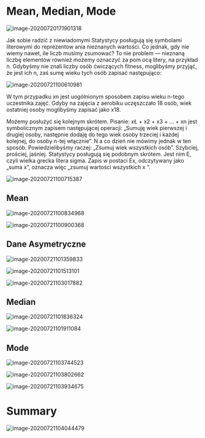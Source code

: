# Mean, Median, Mode

![image-20200720171901318](/home/grzesiek/.config/Typora/typora-user-images/image-20200720171901318.png)

Jak sobie radzić z niewiadomymi
Statystycy posługują się symbolami literowymi do reprezentow ania nieznanych
wartości. Co jednak, gdy nie wiemy nawet, ile liczb musimy zsumować?
To nie problem — nieznaną liczbę elementów również możemy oznaczyć
za pom ocą litery, na przykład n. Gdybyśmy nie znali liczby osób ćwiczących fitness,
moglibyśmy przyjąć, że jest ich n, zaś sumę wieku tych osób zapisać następująco:

![image-20200721100610981](/home/grzesiek/.config/Typora/typora-user-images/image-20200721100610981.png)

W tym przypadku xn jest uogólnionym sposobem zapisu wieku n-tego uczestnika
zajęć. Gdyby na zajęcia z aerobiku uczęszczało 18 osób, wiek ostatniej osoby
moglibyśmy zapisać jako x18.



Możemy posłużyć się kolejnym skrótem.
Pisanie: xŁ + x2 + x3 + ... + xn jest symbolicznym zapisem
następującej operacji: „Sumuję wiek pierwszej i drugiej osoby,
następnie dodaję do tego wiek osoby trzeciej i każdej kolejnej,
do osoby n-tej włącznie”. N a co dzień nie mówimy jednak w ten
sposób. Powiedzielibyśmy raczej: „Zsumuj wiek wszystkich osób”.
Szybciej, prościej, jaśniej.
Statystycy posługują się podobnym skrótem. Jest nim E, czyli
wielka grecka litera sigma. Zapis w postaci Ex, odczytywany jako
„suma x”, oznacza więc „zsumuj wartości wszystkich x ”.

![image-20200721100715387](/home/grzesiek/.config/Typora/typora-user-images/image-20200721100715387.png)

## Mean

![image-20200721100834968](/home/grzesiek/.config/Typora/typora-user-images/image-20200721100834968.png)

![image-20200721100900368](/home/grzesiek/.config/Typora/typora-user-images/image-20200721100900368.png)

## Dane Asymetryczne

![image-20200721101359833](/home/grzesiek/.config/Typora/typora-user-images/image-20200721101359833.png)

![image-20200721101513101](/home/grzesiek/.config/Typora/typora-user-images/image-20200721101513101.png)

![image-20200721103017882](/home/grzesiek/.config/Typora/typora-user-images/image-20200721103017882.png)

## Median

![image-20200721101836324](/home/grzesiek/.config/Typora/typora-user-images/image-20200721101836324.png)

![image-20200721101911084](/home/grzesiek/.config/Typora/typora-user-images/image-20200721101911084.png)

## Mode

![image-20200721103744523](/home/grzesiek/.config/Typora/typora-user-images/image-20200721103744523.png)

![image-20200721103802662](/home/grzesiek/.config/Typora/typora-user-images/image-20200721103802662.png)

![image-20200721103934675](/home/grzesiek/.config/Typora/typora-user-images/image-20200721103934675.png)

# Summary

![image-20200721104044479](/home/grzesiek/.config/Typora/typora-user-images/image-20200721104044479.png)